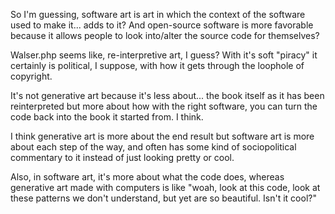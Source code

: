 So I'm guessing, software art is art in which the context of the software used to make it... adds to it? And open-source software is more favorable because it allows people to look into/alter the source code for themselves?

Walser.php seems like, re-interpretive art, I guess? With it's soft "piracy" it certainly is political, I suppose, with how it gets through the loophole of copyright.

It's not generative art because it's less about... the book itself as it has been reinterpreted but more about how with the right software, you can turn the code back into the book it started from. I think.

I think generative art is more about the end result but software art is more about each step of the way, and often has some kind of sociopolitical commentary to it instead of just looking pretty or cool.

Also, in software art, it's more about what the code does, whereas generative art made with computers is like "woah, look at this code, look at these patterns we don't understand, but yet are so beautiful. Isn't it cool?"